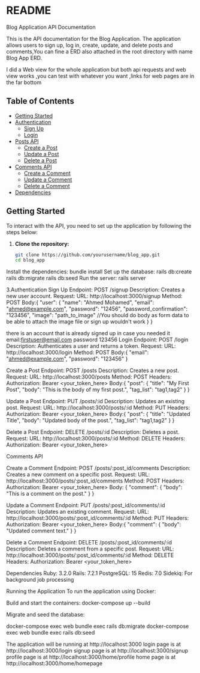 # README

 Blog Application API Documentation

This is the API documentation for the Blog Application. The application allows users to sign up, log in, create, update, and delete posts and comments,You can fine a ERD also attached in the root directory with name Blog App ERD.

I did a Web view for the whole application but both api requests and web view works ,you can test with whatever you want ,links for web pages are in the far bottom

## Table of Contents
- [Getting Started](#getting-started)
- [Authentication](#authentication)
  - [Sign Up](#sign-up)
  - [Login](#login)
- [Posts API](#posts-api)
  - [Create a Post](#create-a-post)
  - [Update a Post](#update-a-post)
  - [Delete a Post](#delete-a-post)
- [Comments API](#comments-api)
  - [Create a Comment](#create-a-comment)
  - [Update a Comment](#update-a-comment)
  - [Delete a Comment](#delete-a-comment)
- [Dependencies](#dependencies)

## Getting Started

To interact with the API, you need to set up the application by following the steps below:

1. **Clone the repository:**
   ```bash
   git clone https://github.com/yourusername/blog_app.git
   cd blog_app

Install the dependencies:
bundle install
Set up the database:
rails db:create
rails db:migrate
rails db:seed
Run the server:
rails server




3.Authentication
   Sign Up
Endpoint: POST /signup
Description: Creates a new user account.
Request:
URL: http://localhost:3000/signup
Method: POST
Body:{
  "user": {
    "name": "Ahmed Mohamed",
    "email": "ahmed@example.com",
    "password": "12456",
    "password_confirmation": "123456",
    "image": "path_to_image"
    //You should do body as form data to be able to attach the image file or sign up wouldn't work
  }
}

there is an account that is already signed up in case you needed it email:firstuser@email.com password 123456
Login
Endpoint: POST /login
Description: Authenticates a user and returns a token.
Request:
URL: http://localhost:3000/login
Method: POST
Body:{
  "email": "ahmed@example.com",
  "password": "123456"
}

Create a Post
Endpoint: POST /posts
Description: Creates a new post.
Request:
URL: http://localhost:3000/posts
Method: POST
Headers:
Authorization: Bearer <your_token_here>
Body:{
  "post": {
    "title": "My First Post",
    "body": "This is the body of my first post.",
    "tag_list": "tag1,tag2"
  }
}



Update a Post
Endpoint: PUT /posts/:id
Description: Updates an existing post.
Request:
URL: http://localhost:3000/posts/:id
Method: PUT
Headers:
Authorization: Bearer <your_token_here>
Body:{
  "post": {
    "title": "Updated Title",
    "body": "Updated body of the post.",
    "tag_list": "tag1,tag2"
  }
}




Delete a Post
Endpoint: DELETE /posts/:id
Description: Deletes a post.
Request:
URL: http://localhost:3000/posts/:id
Method: DELETE
Headers:
Authorization: Bearer <your_token_here>



Comments API



Create a Comment
Endpoint: POST /posts/:post_id/comments
Description: Creates a new comment on a specific post.
Request:
URL: http://localhost:3000/posts/:post_id/comments
Method: POST
Headers:
Authorization: Bearer <your_token_here>
Body:
{
  "comment": {
    "body": "This is a comment on the post."
  }
}



Update a Comment
Endpoint: PUT /posts/:post_id/comments/:id
Description: Updates an existing comment.
Request:
URL: http://localhost:3000/posts/:post_id/comments/:id
Method: PUT
Headers:
Authorization: Bearer <your_token_here>
Body:{
  "comment": {
    "body": "Updated comment text."
  }
}



Delete a Comment
Endpoint: DELETE /posts/:post_id/comments/:id
Description: Deletes a comment from a specific post.
Request:
URL: http://localhost:3000/posts/:post_id/comments/:id
Method: DELETE
Headers:
Authorization: Bearer <your_token_here>



Dependencies
Ruby: 3.2.0
Rails: 7.2.1
PostgreSQL: 15
Redis: 7.0
Sidekiq: For background job processing



Running the Application
To run the application using Docker:

Build and start the containers:
docker-compose up --build

Migrate and seed the database:

docker-compose exec web bundle exec rails db:migrate
docker-compose exec web bundle exec rails db:seed


The application will be running at http://localhost:3000
login page is at http://localhost:3000/login
signup page is at http://localhost:3000/signup
profile page is at http://localhost:3000/home/profile
home page is at http://localhost:3000/home/homepage






